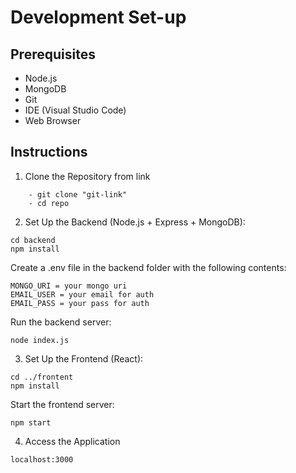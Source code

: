 # Development Set-up
## Prerequisites
* Node.js 
* MongoDB
* Git
* IDE (Visual Studio Code)
* Web Browser 
## Instructions
1. Clone the Repository from link
```
	- git clone "git-link"
	- cd repo
```
2. Set Up the Backend (Node.js + Express + MongoDB):
```
cd backend
npm install
```
Create a .env file in the backend folder with the following contents:
```
MONGO_URI = your mongo uri
EMAIL_USER = your email for auth
EMAIL_PASS = your pass for auth
```
Run the backend server:
```
node index.js
```
3. Set Up the Frontend (React):
```
cd ../frontent
npm install
```
Start the frontend server:
```
npm start
```
4. Access the Application
```
localhost:3000
```

